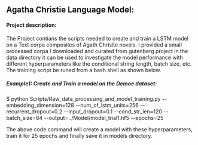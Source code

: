 ## Agatha Christie Language Model: 
#### Project description: 
The Project contians the scripts needed to create and train a LSTM model on a Text corpa composites of Agath Chrisite novels.
I provided a small processed corpa I downloaded and curated from gutenberg project in the data directory it can be used to investigate the model performance with different hyperparameters like the conditional string length, batch size, etc. 
The training script be runed from a bash shell as shown below.

##### Example1: Create and Train a model on the Demoe dataset: 
$ python Scripts/Raw_data_processing_and_model_training.py --embedding_dimension=128 --num_of_lstm_units=256 --recurrent_dropout=0.2
--input_dropout=0.1 --cond_str_len=120 --batch_size=64 --output=../Model/model_trial1.hf5 --epochs=25

The above code command will create a model with these hyperparameters, train it for 25 epochs and finally save it in models directory. 

